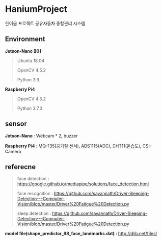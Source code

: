 # HaniumProject
한이음 프로젝트 공유자동차 종합관리 시스템

## Environment
**Jetson-Nano B01**
> Ubuntu 18.04 
> 
> OpenCV 4.5.2
> 
> Python 3.6.

**Raspberry Pi4**
> OpenCV 4.5.2
> 
> Python 3.7.3

## sensor
**Jetson-Nano** : Webcam * 2, buzzer

**Raspberry Pi4** : MQ-135(공기질 센서), ADS1115(ADC), DHT11(온습도), CSI-Camera

## referecne
> face detection : https://google.github.io/mediapipe/solutions/face_detection.html
>
> face recognition : https://github.com/sayannath/Driver-Sleeping-Detection---Computer-Vision/blob/master/Driver%20Fatigue%20Detection.py
>
> sleep detection : https://github.com/sayannath/Driver-Sleeping-Detection---Computer-Vision/blob/master/Driver%20Fatigue%20Detection.py

**model file(shape_predictor_68_face_landmarks.dat) :** http://dlib.net/files/ 
